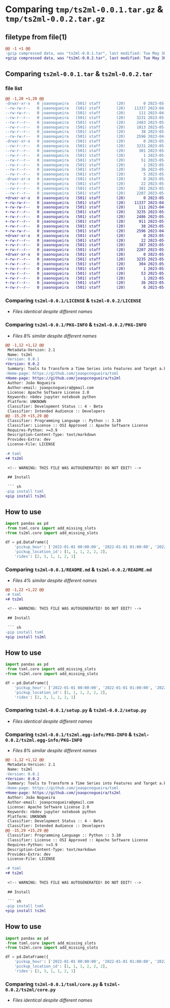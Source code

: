 # Comparing `tmp/ts2ml-0.0.1.tar.gz` & `tmp/ts2ml-0.0.2.tar.gz`

## filetype from file(1)

```diff
@@ -1 +1 @@
-gzip compressed data, was "ts2ml-0.0.1.tar", last modified: Tue May 30 23:14:41 2023, max compression
+gzip compressed data, was "ts2ml-0.0.2.tar", last modified: Tue May 30 23:31:46 2023, max compression
```

## Comparing `ts2ml-0.0.1.tar` & `ts2ml-0.0.2.tar`

### file list

```diff
@@ -1,20 +1,20 @@
-drwxr-xr-x   0 joaonogueira   (501) staff       (20)        0 2023-05-30 23:14:41.424625 ts2ml-0.0.1/
--rw-rw-r--   0 joaonogueira   (501) staff       (20)    11337 2023-04-27 10:12:58.000000 ts2ml-0.0.1/LICENSE
--rw-rw-r--   0 joaonogueira   (501) staff       (20)      111 2023-04-27 10:12:58.000000 ts2ml-0.0.1/MANIFEST.in
--rw-r--r--   0 joaonogueira   (501) staff       (20)     3231 2023-05-30 23:14:41.424477 ts2ml-0.0.1/PKG-INFO
--rw-r--r--   0 joaonogueira   (501) staff       (20)     2483 2023-05-30 22:47:57.000000 ts2ml-0.0.1/README.md
--rw-r--r--   0 joaonogueira   (501) staff       (20)     1013 2023-05-30 23:14:27.000000 ts2ml-0.0.1/settings.ini
--rw-r--r--   0 joaonogueira   (501) staff       (20)       38 2023-05-30 23:14:41.424672 ts2ml-0.0.1/setup.cfg
--rw-rw-r--   0 joaonogueira   (501) staff       (20)     2596 2023-04-27 10:12:58.000000 ts2ml-0.0.1/setup.py
-drwxr-xr-x   0 joaonogueira   (501) staff       (20)        0 2023-05-30 23:14:41.423873 ts2ml-0.0.1/ts2ml.egg-info/
--rw-r--r--   0 joaonogueira   (501) staff       (20)     3231 2023-05-30 23:14:41.000000 ts2ml-0.0.1/ts2ml.egg-info/PKG-INFO
--rw-r--r--   0 joaonogueira   (501) staff       (20)      301 2023-05-30 23:14:41.000000 ts2ml-0.0.1/ts2ml.egg-info/SOURCES.txt
--rw-r--r--   0 joaonogueira   (501) staff       (20)        1 2023-05-30 23:14:41.000000 ts2ml-0.0.1/ts2ml.egg-info/dependency_links.txt
--rw-r--r--   0 joaonogueira   (501) staff       (20)       51 2023-05-30 23:14:41.000000 ts2ml-0.0.1/ts2ml.egg-info/entry_points.txt
--rw-r--r--   0 joaonogueira   (501) staff       (20)        1 2023-05-30 23:14:41.000000 ts2ml-0.0.1/ts2ml.egg-info/not-zip-safe
--rw-r--r--   0 joaonogueira   (501) staff       (20)       36 2023-05-30 23:14:41.000000 ts2ml-0.0.1/ts2ml.egg-info/requires.txt
--rw-r--r--   0 joaonogueira   (501) staff       (20)        5 2023-05-30 23:14:41.000000 ts2ml-0.0.1/ts2ml.egg-info/top_level.txt
-drwxr-xr-x   0 joaonogueira   (501) staff       (20)        0 2023-05-30 23:14:41.424275 ts2ml-0.0.1/tsml/
--rw-r--r--   0 joaonogueira   (501) staff       (20)       22 2023-05-30 23:14:35.000000 ts2ml-0.0.1/tsml/__init__.py
--rw-r--r--   0 joaonogueira   (501) staff       (20)      381 2023-05-30 23:14:35.000000 ts2ml-0.0.1/tsml/_modidx.py
--rw-r--r--   0 joaonogueira   (501) staff       (20)     2207 2023-05-30 23:14:35.000000 ts2ml-0.0.1/tsml/core.py
+drwxr-xr-x   0 joaonogueira   (501) staff       (20)        0 2023-05-30 23:31:46.884358 ts2ml-0.0.2/
+-rw-rw-r--   0 joaonogueira   (501) staff       (20)    11337 2023-04-27 10:12:58.000000 ts2ml-0.0.2/LICENSE
+-rw-rw-r--   0 joaonogueira   (501) staff       (20)      111 2023-04-27 10:12:58.000000 ts2ml-0.0.2/MANIFEST.in
+-rw-r--r--   0 joaonogueira   (501) staff       (20)     3235 2023-05-30 23:31:46.884211 ts2ml-0.0.2/PKG-INFO
+-rw-r--r--   0 joaonogueira   (501) staff       (20)     2486 2023-05-30 23:18:58.000000 ts2ml-0.0.2/README.md
+-rw-r--r--   0 joaonogueira   (501) staff       (20)      911 2023-05-30 23:31:28.000000 ts2ml-0.0.2/settings.ini
+-rw-r--r--   0 joaonogueira   (501) staff       (20)       38 2023-05-30 23:31:46.884416 ts2ml-0.0.2/setup.cfg
+-rw-rw-r--   0 joaonogueira   (501) staff       (20)     2596 2023-04-27 10:12:58.000000 ts2ml-0.0.2/setup.py
+drwxr-xr-x   0 joaonogueira   (501) staff       (20)        0 2023-05-30 23:31:46.883091 ts2ml-0.0.2/ts2ml/
+-rw-r--r--   0 joaonogueira   (501) staff       (20)       22 2023-05-30 23:27:47.000000 ts2ml-0.0.2/ts2ml/__init__.py
+-rw-r--r--   0 joaonogueira   (501) staff       (20)      387 2023-05-30 23:27:47.000000 ts2ml-0.0.2/ts2ml/_modidx.py
+-rw-r--r--   0 joaonogueira   (501) staff       (20)     2207 2023-05-30 23:27:47.000000 ts2ml-0.0.2/ts2ml/core.py
+drwxr-xr-x   0 joaonogueira   (501) staff       (20)        0 2023-05-30 23:31:46.884015 ts2ml-0.0.2/ts2ml.egg-info/
+-rw-r--r--   0 joaonogueira   (501) staff       (20)     3235 2023-05-30 23:31:46.000000 ts2ml-0.0.2/ts2ml.egg-info/PKG-INFO
+-rw-r--r--   0 joaonogueira   (501) staff       (20)      304 2023-05-30 23:31:46.000000 ts2ml-0.0.2/ts2ml.egg-info/SOURCES.txt
+-rw-r--r--   0 joaonogueira   (501) staff       (20)        1 2023-05-30 23:31:46.000000 ts2ml-0.0.2/ts2ml.egg-info/dependency_links.txt
+-rw-r--r--   0 joaonogueira   (501) staff       (20)       53 2023-05-30 23:31:46.000000 ts2ml-0.0.2/ts2ml.egg-info/entry_points.txt
+-rw-r--r--   0 joaonogueira   (501) staff       (20)        1 2023-05-30 23:14:41.000000 ts2ml-0.0.2/ts2ml.egg-info/not-zip-safe
+-rw-r--r--   0 joaonogueira   (501) staff       (20)       36 2023-05-30 23:31:46.000000 ts2ml-0.0.2/ts2ml.egg-info/requires.txt
+-rw-r--r--   0 joaonogueira   (501) staff       (20)        6 2023-05-30 23:31:46.000000 ts2ml-0.0.2/ts2ml.egg-info/top_level.txt
```

### Comparing `ts2ml-0.0.1/LICENSE` & `ts2ml-0.0.2/LICENSE`

 * *Files identical despite different names*

### Comparing `ts2ml-0.0.1/PKG-INFO` & `ts2ml-0.0.2/PKG-INFO`

 * *Files 8% similar despite different names*

```diff
@@ -1,12 +1,12 @@
 Metadata-Version: 2.1
 Name: ts2ml
-Version: 0.0.1
+Version: 0.0.2
 Summary: Tools to Transform a Time Series into Features and Target a.k.a Supervised Learning
-Home-page: https://github.com/joaopcnogueira/tsml
+Home-page: https://github.com/joaopcnogueira/ts2ml
 Author: João Nogueira
 Author-email: joaopcnogueira@gmail.com
 License: Apache Software License 2.0
 Keywords: nbdev jupyter notebook python
 Platform: UNKNOWN
 Classifier: Development Status :: 4 - Beta
 Classifier: Intended Audience :: Developers
@@ -15,29 +15,29 @@
 Classifier: Programming Language :: Python :: 3.10
 Classifier: License :: OSI Approved :: Apache Software License
 Requires-Python: >=3.9
 Description-Content-Type: text/markdown
 Provides-Extra: dev
 License-File: LICENSE
 
-# tsml
+# ts2ml
 
 <!-- WARNING: THIS FILE WAS AUTOGENERATED! DO NOT EDIT! -->
 
 ## Install
 
 ``` sh
-pip install tsml
+pip install ts2ml
 ```
 
 ## How to use
 
 ``` python
 import pandas as pd
-from tsml.core import add_missing_slots
+from ts2ml.core import add_missing_slots
 ```
 
 ``` python
 df = pd.DataFrame({
     'pickup_hour': ['2022-01-01 00:00:00', '2022-01-01 01:00:00', '2022-01-01 03:00:00', '2022-01-01 01:00:00', '2022-01-01 02:00:00', '2022-01-01 05:00:00'],
     'pickup_location_id': [1, 1, 1, 2, 2, 2],
     'rides': [2, 3, 1, 1, 2, 1]
```

### Comparing `ts2ml-0.0.1/README.md` & `ts2ml-0.0.2/README.md`

 * *Files 4% similar despite different names*

```diff
@@ -1,22 +1,22 @@
-# tsml
+# ts2ml
 
 <!-- WARNING: THIS FILE WAS AUTOGENERATED! DO NOT EDIT! -->
 
 ## Install
 
 ``` sh
-pip install tsml
+pip install ts2ml
 ```
 
 ## How to use
 
 ``` python
 import pandas as pd
-from tsml.core import add_missing_slots
+from ts2ml.core import add_missing_slots
 ```
 
 ``` python
 df = pd.DataFrame({
     'pickup_hour': ['2022-01-01 00:00:00', '2022-01-01 01:00:00', '2022-01-01 03:00:00', '2022-01-01 01:00:00', '2022-01-01 02:00:00', '2022-01-01 05:00:00'],
     'pickup_location_id': [1, 1, 1, 2, 2, 2],
     'rides': [2, 3, 1, 1, 2, 1]
```

### Comparing `ts2ml-0.0.1/setup.py` & `ts2ml-0.0.2/setup.py`

 * *Files identical despite different names*

### Comparing `ts2ml-0.0.1/ts2ml.egg-info/PKG-INFO` & `ts2ml-0.0.2/ts2ml.egg-info/PKG-INFO`

 * *Files 8% similar despite different names*

```diff
@@ -1,12 +1,12 @@
 Metadata-Version: 2.1
 Name: ts2ml
-Version: 0.0.1
+Version: 0.0.2
 Summary: Tools to Transform a Time Series into Features and Target a.k.a Supervised Learning
-Home-page: https://github.com/joaopcnogueira/tsml
+Home-page: https://github.com/joaopcnogueira/ts2ml
 Author: João Nogueira
 Author-email: joaopcnogueira@gmail.com
 License: Apache Software License 2.0
 Keywords: nbdev jupyter notebook python
 Platform: UNKNOWN
 Classifier: Development Status :: 4 - Beta
 Classifier: Intended Audience :: Developers
@@ -15,29 +15,29 @@
 Classifier: Programming Language :: Python :: 3.10
 Classifier: License :: OSI Approved :: Apache Software License
 Requires-Python: >=3.9
 Description-Content-Type: text/markdown
 Provides-Extra: dev
 License-File: LICENSE
 
-# tsml
+# ts2ml
 
 <!-- WARNING: THIS FILE WAS AUTOGENERATED! DO NOT EDIT! -->
 
 ## Install
 
 ``` sh
-pip install tsml
+pip install ts2ml
 ```
 
 ## How to use
 
 ``` python
 import pandas as pd
-from tsml.core import add_missing_slots
+from ts2ml.core import add_missing_slots
 ```
 
 ``` python
 df = pd.DataFrame({
     'pickup_hour': ['2022-01-01 00:00:00', '2022-01-01 01:00:00', '2022-01-01 03:00:00', '2022-01-01 01:00:00', '2022-01-01 02:00:00', '2022-01-01 05:00:00'],
     'pickup_location_id': [1, 1, 1, 2, 2, 2],
     'rides': [2, 3, 1, 1, 2, 1]
```

### Comparing `ts2ml-0.0.1/tsml/core.py` & `ts2ml-0.0.2/ts2ml/core.py`

 * *Files identical despite different names*

